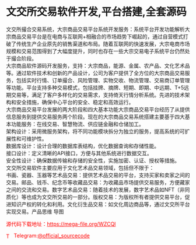 # 文交所交易软件开发,平台搭建,全套源码

文交所撮合交易系统，大宗商品交易平台系统开发服务：系统平台开发功能解析大宗商品交易平台是在电商与互联网+相融合的市场趋势下崛起的，通过自营模式打破了传统生产企业原先的销售渠道和布局。随着互联网的快速发展，大宗电商市场规模和交易范围得到了大幅度提升，同时也存在一些大宗交易电子系统平台仍然处于撮合阶段。<br> 大宗商品软件源码开发服务，支持：大宗商品，能源、金属、农产品、文化艺术品等。通过软件技术和创新的产品设计，公司为客户提供了全方位的大宗商品交易服务，包括实时行情、订单撮合、风险管理、实物交收、物流管理、交易商订单管理等功能。平台支持多种交易模式，包括挂牌、摘牌、短期、即期、中远期、T+5远期交易等，满足了客户多样化的交易需求，支持倚天行情分析系统。先进的技术架构和安全措施，确保中心平台的安全、稳定和高效运行。<br>大宗商品交易平台发展的两大阶段和四大基本功能大宗商品交易平台经历了从提供信息服务到提供交易服务两个阶段。现在的大宗商品交易系统搭建主要基于四大基本功能服务：在线交易、智慧物流、供应链金融和仓储加工。<br>架构设计：采用微服务架构，将不同功能模块拆分为独立的服务，提高系统的可扩展性和可维护性。<br>数据库设计：设计合理的数据库表结构，优化数据查询和存储性能。<br>接口设计：定义清晰的API接口，方便与其他系统进行数据交互。<br>安全性设计：确保数据传输和存储的安全性，实施加密、认证、授权等措施。<br>文交所交易软件主要应用于文化艺术品交易领域，包括但不限于：<br>书画、瓷器、玉器等艺术品交易：提供艺术品交易的平台，支持买家和卖家之间的交易。邮品、钱币、纪念币等收藏品交易：为收藏品市场提供交易服务，方便藏家之间的交流和交易。数字艺术品交易：随着技术的发展，数字艺术品如NFT（非同质化）等也成为文交所交易的一部分。版权交易：为版权所有者提供交易平台，促进知识产权的转化和利用。文化衍生品交易：如文化周边商品等，通过文交所平台实现交易。产品思维 导图<br>


<p style="color: red;">源代码下载地址：<a href="https://mega-file.org/WZCQl" style="color: red;">https://mega-file.org/WZCQl</a></p><p style="color: red;"><img src="https://cdn-icons-png.flaticon.com/512/2111/2111646.png" alt="Telegram Icon" style="width: 16px; vertical-align: middle; margin-right: 5px;">Telegram:<a href="https://t.me/official_sourcecode" style="color: red;">@official_sourcecode</a></p>